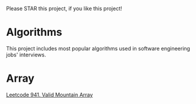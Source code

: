 Please STAR this project, if you like this project!
# Algorithms
This project includes most popular algorithms used in software engineering jobs' interviews.
# Array
[Leetcode 941. Valid Mountain Array](https://github.com/ltaocs/Algorithms/blob/master/src/array/ValidMoutainArray.java)


